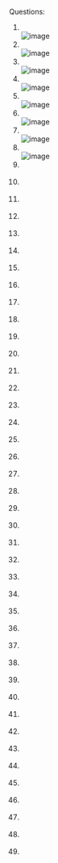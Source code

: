 Questions:
1) <br/> ![image](https://github.com/sandeeptemp11/mystuff/assets/134224176/5ed8772a-1435-4bfd-8b56-5d83bd4e7369) <br/>
2) <br/> ![image](https://github.com/sandeeptemp11/mystuff/assets/134224176/fcb08c3b-1faf-49a4-baaa-9f75316c6440) <br/>
3) <br/> ![image](https://github.com/sandeeptemp11/mystuff/assets/134224176/5e6d308d-bdb9-4055-81f8-1f65be74057e) <br/>
4) <br/> ![image](https://github.com/sandeeptemp11/mystuff/assets/134224176/a9613ee0-b04e-4569-a4c2-6857f3bc9fa9) <br/>
5) <br/> ![image](https://github.com/sandeeptemp11/mystuff/assets/134224176/f29761a3-4e37-4b2a-8314-ab7894de48bd) <br/>
6) <br/> ![image](https://github.com/sandeeptemp11/mystuff/assets/134224176/07bfa1e3-43e4-4653-97af-831bd6dfe52d) <br/>
7) <br/> ![image](https://github.com/sandeeptemp11/mystuff/assets/134224176/6358a050-8443-4dbb-b872-e1985ed0337d) <br/>
8) <br/> ![image](https://github.com/sandeeptemp11/mystuff/assets/134224176/24ca4cc2-5050-41dd-b6f8-53992cd58c65) <br/>
1) <br/> <br/>
1) <br/> <br/>
1) <br/> <br/>
1) <br/> <br/>
1) <br/> <br/>
1) <br/> <br/>
1) <br/> <br/>
1) <br/> <br/>
1) <br/> <br/>
1) <br/> <br/>
1) <br/> <br/>
1) <br/> <br/>
1) <br/> <br/>
1) <br/> <br/>
1) <br/> <br/>
1) <br/> <br/>
1) <br/> <br/>
1) <br/> <br/>
1) <br/> <br/>
1) <br/> <br/>
1) <br/> <br/>
1) <br/> <br/>
1) <br/> <br/>
1) <br/> <br/>
1) <br/> <br/>
1) <br/> <br/>
1) <br/> <br/>
1) <br/> <br/>
1) <br/> <br/>
1) <br/> <br/>
1) <br/> <br/>
1) <br/> <br/>
1) <br/> <br/>
1) <br/> <br/>
1) <br/> <br/>
1) <br/> <br/>
1) <br/> <br/>
1) <br/> <br/>
1) <br/> <br/>
1) <br/> <br/>
1) <br/> <br/>
